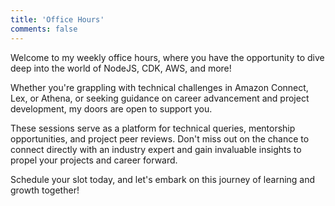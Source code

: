 ```yaml
---
title: 'Office Hours'
comments: false
---
```


Welcome to my weekly office hours, where you have the opportunity to dive deep into the world of NodeJS, CDK, AWS, and more!

Whether you're grappling with technical challenges in Amazon Connect, Lex, or Athena, or seeking guidance on career advancement and project development, my doors are open to support you.

These sessions serve as a platform for technical queries, mentorship opportunities, and project peer reviews. Don't miss out on the chance to connect directly with an industry expert and gain invaluable insights to propel your projects and career forward.

Schedule your slot today, and let's embark on this journey of learning and growth together!

<!-- Calendly inline widget begin -->
<div class="calendly-inline-widget" data-url="https://calendly.com/lsw-apps/office-hours" style="min-width:320px;height:1200px;"></div>
<script type="text/javascript" src="https://assets.calendly.com/assets/external/widget.js" async></script>
<!-- Calendly inline widget end -->

<!-- <script charset="utf-8" type="text/javascript" src="//js.hsforms.net/forms/embed/v2.js"></script>
<script>
  hbspt.forms.create({
    region: "na1",
    portalId: "22211169",
    formId: "bc0c6533-fc79-407e-83da-4a48d41ba4cb"
  });
</script> -->
